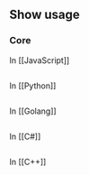 ## Show usage

### Core 

In [[JavaScript]]

```javascript

``` 

In [[Python]] 

```python     

``` 

In [[Golang]]

```python     

``` 

In [[C#]]

```C#

``` 


In [[C++]] 

```C++

``` 

